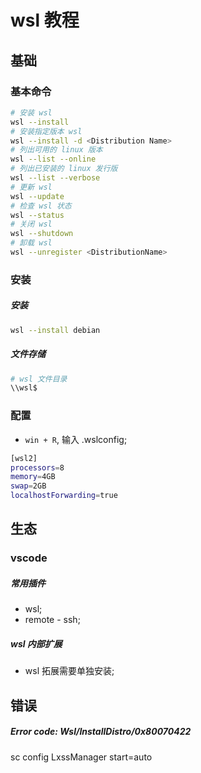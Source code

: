 # wsl 教程

## 基础

### 基本命令

```bash
# 安装 wsl
wsl --install
# 安装指定版本 wsl
wsl --install -d <Distribution Name>
# 列出可用的 linux 版本
wsl --list --online
# 列出已安装的 linux 发行版
wsl --list --verbose
# 更新 wsl
wsl --update
# 检查 wsl 状态
wsl --status
# 关闭 wsl
wsl --shutdown
# 卸载 wsl
wsl --unregister <DistributionName>
```

### 安装

##### 安装

```bash
wsl --install debian
```

##### 文件存储

```bash
# wsl 文件目录
\\wsl$
```

### 配置

- `win + R`, 输入 .wslconfig;

```bash
[wsl2]
processors=8
memory=4GB
swap=2GB
localhostForwarding=true
```

## 生态

### vscode

##### 常用插件

- wsl;
- remote - ssh;

##### wsl 内部扩展

- wsl 拓展需要单独安装;

## 错误

##### Error code: Wsl/InstallDistro/0x80070422

sc config LxssManager start=auto
